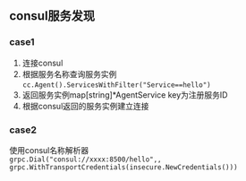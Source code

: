 ## consul服务发现
### case1
1. 连接consul
2. 根据服务名称查询服务实例 `cc.Agent().ServicesWithFilter("Service==hello")`
3. 返回服务实例map[string]*AgentService key为注册服务ID
4. 根据consul返回的服务实例建立连接

### case2
使用consul名称解析器  
`grpc.Dial("consul://xxxx:8500/hello",, grpc.WithTransportCredentials(insecure.NewCredentials()))`
